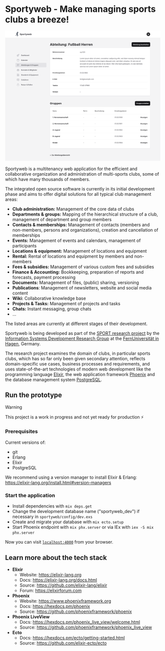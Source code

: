 # Sportyweb - Make managing sports clubs a breeze!

![Hero](documentation/evolution/v0.2.0-Department.png)

Sportyweb is a multitenancy web application for the efficient and collaborative organization and administration of multi-sports clubs, some of which have many thousands of members.

The integrated open source software is currently in its initial development phase and aims to offer digital solutions for all typical club management areas:

- **Club administration:** Management of the core data of clubs
- **Departments & groups:** Mapping of the hierarchical structure of a club, management of department and group members
- **Contacts & memberships:** Management of contacts (members and non-members, persons and organizations), creation and cancellation of memberships
- **Events:** Management of events and calendars, management of participants
- **Locations & equipment:** Management of locations and equipment
- **Rental:** Rental of locations and equipment by members and non-members
- **Fees & subsidies:** Management of various custom fees and subsidies
- **Finance & Accounting:** Bookkeeping, preparation of reports and forecasts, payment processing
- **Documents:** Management of files, (public) sharing, versioning
- **Publications**: Management of newsletters, website and social media content
- **Wiki:** Collaborative knowledge base
- **Projects & Tasks:** Management of projects and tasks
- **Chats:** Instant messaging, group chats
- ...

The listed areas are currently at different stages of their development.

Sportyweb is being developed as part of the [SPORT research project](https://www.fernuni-hagen.de/evis/research/projects/sport.shtml) by the [Information Systems Development Research Group](https://www.fernuni-hagen.de/evis/) at the [FernUniversität in Hagen](https://www.fernuni-hagen.de/), Germany.

The research project examines the domain of clubs, in particular sports clubs, which has so far only been given secondary attention, reflects domain-specific use cases, business processes and requirements, and uses state-of-the-art technologies of modern web development like the programming language [Elixir](https://elixir-lang.org), the web application framework [Phoenix](https://www.phoenixframework.org) and the database management system [PostgreSQL](https://www.postgresql.org).


## Run the prototype

> [!WARNING]
> This project is a work in progress and not yet ready for production ⚡

### Prerequisites

Current versions of:

- git
- Erlang
- Elixir
- PostgreSQL

We recommend using a version manager to install Elixir & Erlang: https://elixir-lang.org/install.html#version-managers

### Start the application

- Install dependencies with `mix deps.get`
- Change the development database name ("sportyweb_dev") if necessary in `sportyweb/config/dev.exs`
- Create and migrate your database with `mix ecto.setup`
- Start Phoenix endpoint with `mix phx.server` or via IEx with `iex -S mix phx.server`

Now you can visit [`localhost:4000`](http://localhost:4000) from your browser.


## Learn more about the tech stack

- **Elixir**
  - Website: https://elixir-lang.org
  - Docs: https://elixir-lang.org/docs.html
  - Source: https://github.com/elixir-lang/elixir
  - Forum: https://elixirforum.com
- **Phoenix**
  - Website: https://www.phoenixframework.org
  - Docs: https://hexdocs.pm/phoenix
  - Source: https://github.com/phoenixframework/phoenix
- **Phoenix LiveView**
  - Docs: https://hexdocs.pm/phoenix_live_view/welcome.html
  - Source: https://github.com/phoenixframework/phoenix_live_view
- **Ecto**
  - Docs: https://hexdocs.pm/ecto/getting-started.html
  - Source: https://github.com/elixir-ecto/ecto
